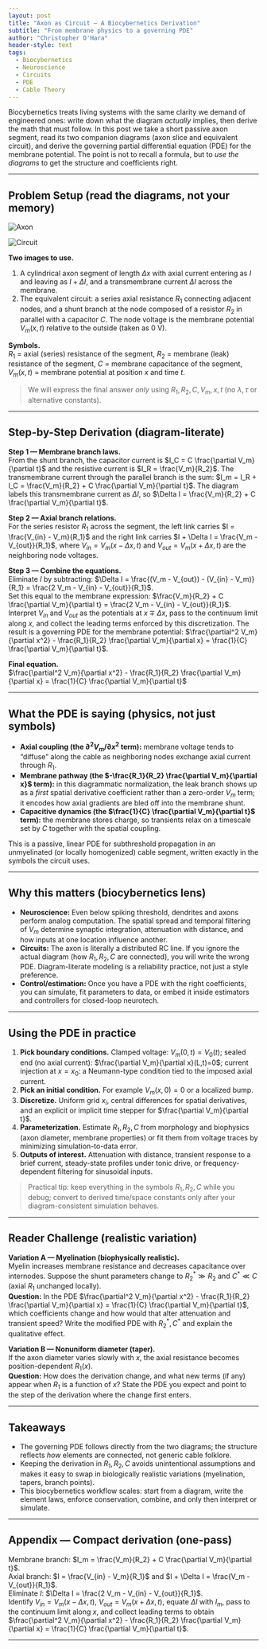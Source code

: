 ```yaml
---
layout: post
title: "Axon as Circuit — A Biocybernetics Derivation"
subtitle: "From membrane physics to a governing PDE"
author: "Christopher O'Hara"
header-style: text
tags:
  - Biocybernetics
  - Neuroscience
  - Circuits
  - PDE
  - Cable Theory
---
```


Biocybernetics treats living systems with the same clarity we demand of engineered ones: write down what the diagram *actually* implies, then derive the math that must follow. In this post we take a short passive axon segment, read its two companion diagrams (axon slice and equivalent circuit), and derive the governing partial differential equation (PDE) for the membrane potential. The point is not to recall a formula, but to *use the diagrams* to get the structure and coefficients right.

---

## Problem Setup (read the diagrams, not your memory)

![Axon](https://github.com/Ohara124c41/Ohara124c41.github.io/blob/master/_posts/img/NC01.png?raw=true)

![Circuit](https://github.com/Ohara124c41/Ohara124c41.github.io/blob/master/_posts/img/NC02.png?raw=true)


**Two images to use.**  
1) A cylindrical axon segment of length $\Delta x$ with axial current entering as $I$ and leaving as $I+\Delta I$, and a transmembrane current $\Delta I$ across the membrane.  
2) The equivalent circuit: a series axial resistance $R_1$ connecting adjacent nodes, and a shunt branch at the node composed of a resistor $R_2$ in parallel with a capacitor $C$. The node voltage is the membrane potential $V_m(x,t)$ relative to the outside (taken as 0 V).

**Symbols.**  
$R_1$ = axial (series) resistance of the segment, $R_2$ = membrane (leak) resistance of the segment, $C$ = membrane capacitance of the segment, $V_m(x,t)$ = membrane potential at position $x$ and time $t$.

> We will express the final answer *only* using $R_1, R_2, C, V_m, x, t$ (no $\lambda,\tau$ or alternative constants).

---

## Step-by-Step Derivation (diagram-literate)

**Step 1 — Membrane branch laws.**  
From the shunt branch, the capacitor current is $I_C = C \frac{\partial V_m}{\partial t}$ and the resistive current is $I_R = \frac{V_m}{R_2}$. The transmembrane current through the parallel branch is the sum: $I_m = I_R + I_C = \frac{V_m}{R_2} + C \frac{\partial V_m}{\partial t}$. The diagram labels this transmembrane current as $\Delta I$, so $\Delta I = \frac{V_m}{R_2} + C \frac{\partial V_m}{\partial t}$.

**Step 2 — Axial branch relations.**  
For the series resistor $R_1$ across the segment, the left link carries $I = \frac{V_{in} - V_m}{R_1}$ and the right link carries $I + \Delta I = \frac{V_m - V_{out}}{R_1}$, where $V_{in} = V_m(x-\Delta x,t)$ and $V_{out} = V_m(x+\Delta x,t)$ are the neighboring node voltages.

**Step 3 — Combine the equations.**  
Eliminate $I$ by subtracting: $\Delta I = \frac{(V_m - V_{out}) - (V_{in} - V_m)}{R_1} = \frac{2 V_m - V_{in} - V_{out}}{R_1}$.  
Set this equal to the membrane expression: $\frac{V_m}{R_2} + C \frac{\partial V_m}{\partial t} = \frac{2 V_m - V_{in} - V_{out}}{R_1}$.  
Interpret $V_{in}$ and $V_{out}$ as the potentials at $x \mp \Delta x$, pass to the continuum limit along $x$, and collect the leading terms enforced by this discretization. The result is a governing PDE for the membrane potential:
$\frac{\partial^2 V_m}{\partial x^2} - \frac{R_1}{R_2} \frac{\partial V_m}{\partial x} = \frac{1}{C} \frac{\partial V_m}{\partial t}$.

**Final equation.**  
$\frac{\partial^2 V_m}{\partial x^2} - \frac{R_1}{R_2} \frac{\partial V_m}{\partial x} = \frac{1}{C} \frac{\partial V_m}{\partial t}$

---

## What the PDE is saying (physics, not just symbols)

- **Axial coupling (the $\partial^2 V_m/\partial x^2$ term):** membrane voltage tends to “diffuse” along the cable as neighboring nodes exchange axial current through $R_1$.
- **Membrane pathway (the $-\frac{R_1}{R_2} \frac{\partial V_m}{\partial x}$ term):** in this diagrammatic normalization, the leak branch shows up as a *first* spatial derivative coefficient rather than a zero-order $V_m$ term; it encodes how axial gradients are bled off into the membrane shunt.
- **Capacitive dynamics (the $\frac{1}{C} \frac{\partial V_m}{\partial t}$ term):** the membrane stores charge, so transients relax on a timescale set by $C$ together with the spatial coupling.

This is a passive, linear PDE for subthreshold propagation in an unmyelinated (or locally homogenized) cable segment, written exactly in the symbols the circuit uses.

---

## Why this matters (biocybernetics lens)

- **Neuroscience:** Even below spiking threshold, dendrites and axons perform analog computation. The spatial spread and temporal filtering of $V_m$ determine synaptic integration, attenuation with distance, and how inputs at one location influence another.
- **Circuits:** The axon is literally a distributed RC line. If you ignore the actual diagram (how $R_1, R_2, C$ are connected), you will write the wrong PDE. Diagram-literate modeling is a reliability practice, not just a style preference.
- **Control/estimation:** Once you have a PDE with the right coefficients, you can simulate, fit parameters to data, or embed it inside estimators and controllers for closed-loop neurotech.

---

## Using the PDE in practice

1) **Pick boundary conditions.** Clamped voltage: $V_m(0,t)=V_0(t)$; sealed end (no axial current): $\frac{\partial V_m}{\partial x}(L,t)=0$; current injection at $x=x_0$: a Neumann-type condition tied to the imposed axial current.  
2) **Pick an initial condition.** For example $V_m(x,0)=0$ or a localized bump.  
3) **Discretize.** Uniform grid $x_i$, central differences for spatial derivatives, and an explicit or implicit time stepper for $\frac{\partial V_m}{\partial t}$.  
4) **Parameterization.** Estimate $R_1, R_2, C$ from morphology and biophysics (axon diameter, membrane properties) or fit them from voltage traces by minimizing simulation-to-data error.  
5) **Outputs of interest.** Attenuation with distance, transient response to a brief current, steady-state profiles under tonic drive, or frequency-dependent filtering for sinusoidal inputs.

> Practical tip: keep everything in the symbols $R_1, R_2, C$ while you debug; convert to derived time/space constants only after your diagram-consistent simulation behaves.

---

## Reader Challenge (realistic variation)

**Variation A — Myelination (biophysically realistic).**  
Myelin increases membrane resistance and decreases capacitance over internodes. Suppose the shunt parameters change to $R_2^\ast \gg R_2$ and $C^\ast \ll C$ (axial $R_1$ unchanged locally).  
**Question:** In the PDE $\frac{\partial^2 V_m}{\partial x^2} - \frac{R_1}{R_2} \frac{\partial V_m}{\partial x} = \frac{1}{C} \frac{\partial V_m}{\partial t}$, which coefficients change and how would that alter attenuation and transient speed? Write the modified PDE with $R_2^\ast, C^\ast$ and explain the qualitative effect.

**Variation B — Nonuniform diameter (taper).**  
If the axon diameter varies slowly with $x$, the axial resistance becomes position-dependent $R_1(x)$.  
**Question:** How does the derivation change, and what new terms (if any) appear when $R_1$ is a function of $x$? State the PDE you expect and point to the step of the derivation where the change first enters.

---

## Takeaways

- The governing PDE follows directly from the two diagrams; the structure reflects *how* elements are connected, not generic cable folklore.  
- Keeping the derivation in $R_1, R_2, C$ avoids unintentional assumptions and makes it easy to swap in biologically realistic variations (myelination, tapers, branch points).  
- This biocybernetics workflow scales: start from a diagram, write the element laws, enforce conservation, combine, and only then interpret or simulate.

---

## Appendix — Compact derivation (one-pass)

Membrane branch: $I_m = \frac{V_m}{R_2} + C \frac{\partial V_m}{\partial t}$.  
Axial branch: $I = \frac{V_{in} - V_m}{R_1}$ and $I + \Delta I = \frac{V_m - V_{out}}{R_1}$.  
Eliminate $I$: $\Delta I = \frac{2 V_m - V_{in} - V_{out}}{R_1}$.  
Identify $V_{in} = V_m(x - \Delta x,t)$, $V_{out} = V_m(x + \Delta x,t)$, equate $\Delta I$ with $I_m$, pass to the continuum limit along $x$, and collect leading terms to obtain  
$\frac{\partial^2 V_m}{\partial x^2} - \frac{R_1}{R_2} \frac{\partial V_m}{\partial x} = \frac{1}{C} \frac{\partial V_m}{\partial t}$.

---
